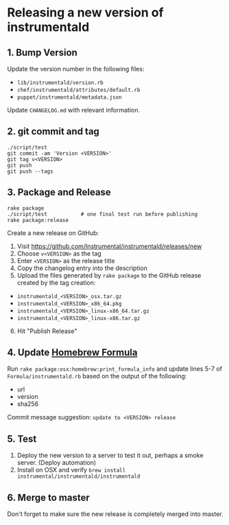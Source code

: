 # Releasing a new version of instrumentald

## 1. Bump Version
Update the version number in the following files:

- `lib/instrumentald/version.rb`
- `chef/instrumentald/attributes/default.rb`
- `puppet/instrumentald/metadata.json`

Update `CHANGELOG.md` with relevant information.

## 2. git commit and tag

```
./script/test
git commit -am 'Version <VERSION>'
git tag v<VERSION>
git push
git push --tags
```

## 3. Package and Release

```
rake package
./script/test           # one final test run before publishing
rake package:release
```

Create a new release on GitHub:
1. Visit https://github.com/Instrumental/instrumentald/releases/new
2. Choose `v<VERSION>` as the tag
3. Enter `<VERSION>` as the release title
4. Copy the changelog entry into the description
5. Upload the files generated by `rake package` to the GitHub release created by the tag creation:
  - `instrumentald_<VERSION>_osx.tar.gz`
  - `instrumentald_<VERSION>_x86_64.pkg`
  - `instrumentald_<VERSION>_linux-x86_64.tar.gz`
  - `instrumentald_<VERSION>_linux-x86.tar.gz`
6. Hit "Publish Release"

## 4. Update [Homebrew Formula](https://github.com/Instrumental/homebrew-instrumentald/blob/master/Formula/instrumentald.rb)

Run `rake package:osx:homebrew:print_formula_info` and update lines 5-7 of `Formula/instrumentald.rb` based on the output of the following:
- url
- version
- sha256

Commit message suggestion: `update to <VERSION> release`

## 5. Test

1. Deploy the new version to a server to test it out, perhaps a smoke server. (Deploy automation)
2. Install on OSX and verify `brew install instrumental/instrumentald/instrumentald`

## 6. Merge to master

Don't forget to make sure the new release is completely merged into master.